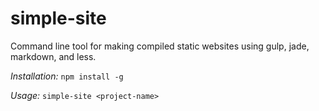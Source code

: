 simple-site
===========

Command line tool for making compiled static websites using gulp, jade, markdown, and less.

*Installation:* `npm install -g`

*Usage:* `simple-site <project-name>`
